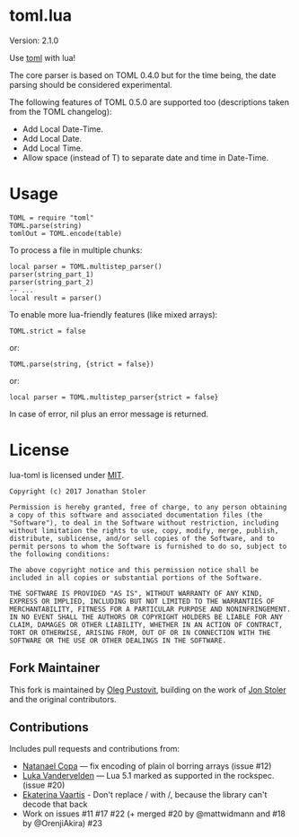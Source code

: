# toml.lua

Version: 2.1.0

Use [toml](https://github.com/toml-lang/toml) with lua!

The core parser is based on TOML 0.4.0 but for the time being, the
date parsing should be considered experimental.

The following features of TOML 0.5.0 are supported too (descriptions taken from
the TOML changelog):

- Add Local Date-Time.
- Add Local Date.
- Add Local Time.
- Allow space (instead of T) to separate date and time in Date-Time.

# Usage

    TOML = require "toml"
    TOML.parse(string)
    tomlOut = TOML.encode(table)

To process a file in multiple chunks:

	local parser = TOML.multistep_parser()
	parser(string_part_1)
	parser(string_part_2)
	-- ...
	local result = parser()

To enable more lua-friendly features (like mixed arrays):

    TOML.strict = false

or:

    TOML.parse(string, {strict = false})

or:

	local parser = TOML.multistep_parser{strict = false}

In case of error, nil plus an error message is returned.

# License

lua-toml is licensed under [MIT](https://opensource.org/licenses/MIT).

```
Copyright (c) 2017 Jonathan Stoler

Permission is hereby granted, free of charge, to any person obtaining a copy of this software and associated documentation files (the "Software"), to deal in the Software without restriction, including without limitation the rights to use, copy, modify, merge, publish, distribute, sublicense, and/or sell copies of the Software, and to permit persons to whom the Software is furnished to do so, subject to the following conditions:

The above copyright notice and this permission notice shall be included in all copies or substantial portions of the Software.

THE SOFTWARE IS PROVIDED "AS IS", WITHOUT WARRANTY OF ANY KIND, EXPRESS OR IMPLIED, INCLUDING BUT NOT LIMITED TO THE WARRANTIES OF MERCHANTABILITY, FITNESS FOR A PARTICULAR PURPOSE AND NONINFRINGEMENT. IN NO EVENT SHALL THE AUTHORS OR COPYRIGHT HOLDERS BE LIABLE FOR ANY CLAIM, DAMAGES OR OTHER LIABILITY, WHETHER IN AN ACTION OF CONTRACT, TORT OR OTHERWISE, ARISING FROM, OUT OF OR IN CONNECTION WITH THE SOFTWARE OR THE USE OR OTHER DEALINGS IN THE SOFTWARE.
```

## Fork Maintainer

This fork is maintained by [Oleg Pustovit](https://github.com/nexo-tech), building on the work of [Jon Stoler](https://github.com/jonstoler/lua-toml) and the original contributors.

## Contributions

Includes pull requests and contributions from:

- [Natanael Copa](https://github.com/ncopa) — fix encoding of plain ol borring arrays (issue #12)
- [Luka Vandervelden](https://github.com/Lukc) — Lua 5.1 marked as supported in the rockspec. (issue #20)
- [Ekaterina Vaartis](https://github.com/vaartis) - Don't replace / with \/, because the library can't decode that back
-  Work on issues #11 #17 #22 (+ merged #20 by @mattwidmann and #18 by @OrenjiAkira) #23